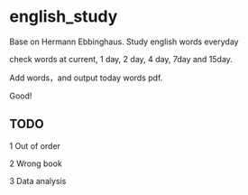 # english_study
Base on Hermann Ebbinghaus. Study english words everyday

check words at current, 1 day, 2 day, 4 day, 7day and 15day.

Add words，and output today words pdf. 

Good!







## TODO

1 Out of order

2 Wrong book

3 Data analysis